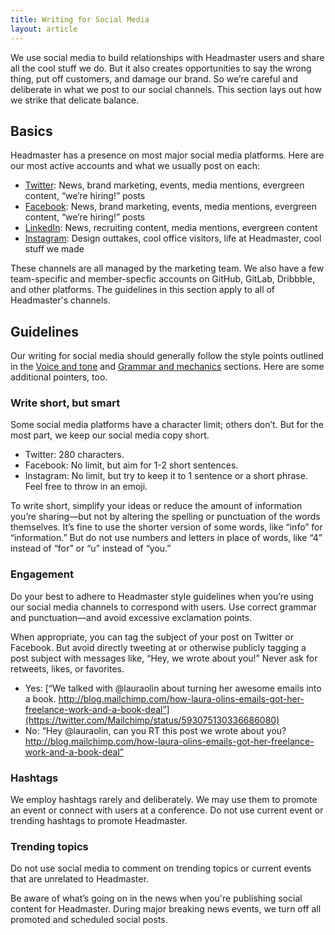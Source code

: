 ```yaml
---
title: Writing for Social Media
layout: article
---
```


We use social media to build relationships with Headmaster users and share all the cool stuff we do. But it also creates opportunities to say the wrong thing, put off customers, and damage our brand. So we’re careful and deliberate in what we post to our social channels. This section lays out how we strike that delicate balance.

## Basics

Headmaster has a presence on most major social media platforms. Here are our most active accounts and what we usually post on each:

- [Twitter](http://twitter.com/headmaster_hq): News, brand marketing, events, media mentions, evergreen content, “we’re hiring!” posts
- [Facebook](https://www.facebook.com/headmasterhq): News, brand marketing, events, media mentions, evergreen content,  “we’re hiring!” posts
- [LinkedIn](http://linkedin.com/company/headmaster-hq): News, recruiting content, media mentions, evergreen content
- [Instagram](https://www.instagram.com/headmaster_hq): Design outtakes, cool office visitors, life at Headmaster, cool stuff we made

These channels are all managed by the marketing team. We also have a few team-specific and member-specfic accounts on GitHub, GitLab, Dribbble, and other platforms. The guidelines in this section apply to all of Headmaster's channels.

## Guidelines

Our writing for social media should generally follow the style points outlined in the [Voice and tone](/02-voice-and-tone.html.md) and [Grammar and mechanics](/04-grammar-and-mechanics.html.md) sections. Here are some additional pointers, too.

### Write short, but smart

Some social media platforms have a character limit; others don’t. But for the most part, we keep our social media copy short.

- Twitter: 280 characters.
- Facebook: No limit, but aim for 1-2 short sentences.
- Instagram: No limit, but try to keep it to 1 sentence or a short phrase. Feel free to throw in an emoji.

To write short, simplify your ideas or reduce the amount of information you’re sharing—but not by altering the spelling or punctuation of the words themselves. It’s fine to use the shorter version of some words, like “info” for “information.” But do not use numbers and letters in place of words, like “4” instead of “for” or “u” instead of “you.”

### Engagement

Do your best to adhere to Headmaster style guidelines when you’re using our social media channels to correspond with users. Use correct grammar and punctuation—and avoid excessive exclamation points.

When appropriate, you can tag the subject of your post on Twitter or Facebook. But avoid directly tweeting at or otherwise publicly tagging a post subject with messages like, “Hey, we wrote about you!” Never ask for retweets, likes, or favorites.

- Yes: [“We talked with @lauraolin about turning her awesome emails into a book. http://blog.mailchimp.com/how-laura-olins-emails-got-her-freelance-work-and-a-book-deal”](https://twitter.com/Mailchimp/status/593075130336686080)
- No: “Hey @lauraolin, can you RT this post we wrote about you? http://blog.mailchimp.com/how-laura-olins-emails-got-her-freelance-work-and-a-book-deal”

### Hashtags

We employ hashtags rarely and deliberately. We may use them to promote an event or connect with users at a conference. Do not use current event or trending hashtags to promote Headmaster.

### Trending topics

Do not use social media to comment on trending topics or current events that are unrelated to Headmaster.

Be aware of what’s going on in the news when you're publishing social content for Headmaster. During major breaking news events, we turn off all promoted and scheduled social posts.
